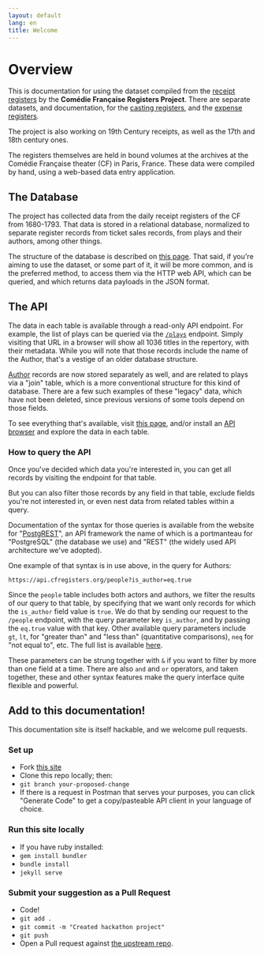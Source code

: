 ```yaml
---
layout: default
lang: en
title: Welcome
---
```


# Overview

This is documentation for using the dataset compiled from the [receipt registers](https://www.cfregisters.org/en/registers/receipt-registers) by the **Comédie Française Registers Project**. There are separate datasets, and documentation, for the [casting registers](https://www.cfregisters.org/en/registers/casting-registers), and the [expense registers](https://www.cfregisters.org/en/registers/expense-registers).

The project is also working on 19th Century receipts, as well as the 17th and 18th century ones.

The registers themselves are held in bound volumes at the archives at the Comédie Française theater (CF) in Paris, France. These data were compiled by hand, using a web-based data entry application.

## The Database

The project has collected data from the daily receipt registers of the CF from 1680-1793. That data is stored in a relational database, normalized to separate register records from ticket sales records, from plays and their authors, among other things.

The structure of the database is described on [this page](/tables). That said, if you're aiming to use the dataset, or some part of it, it will be more common, and is the preferred method, to access them via the HTTP web API, which can be queried, and which returns data payloads in the JSON format.

## The API

The data in each table is available through a read-only API endpoint. For example, the list of plays can be queried via the [`/plays`](https://api.cfregisters.org/plays) endpoint. Simply visiting that URL in a browser will show all 1036 titles in the repertory, with their metadata. While you will note that those records include the name of the Author, that's a vestige of an older database structure.

[Author](https://api.cfregisters.org/people?is_author=eq.true) records are now stored separately as well, and are related to plays via a "join" table, which is a more conventional structure for this kind of database. There are a few such examples of these "legacy" data, which have not been deleted, since previous versions of some tools depend on those fields.

To see everything that's available, visit [this page](https://api.cfregisters.org/), and/or install an [API browser](/tools) and explore the data in each table.

### How to query the API

Once you've decided which data you're interested in, you can get all records by visiting the endpoint for that table.

But you can also filter those records by any field in that table, exclude fields you're not interested in, or even nest data from related tables within a query.

Documentation of the syntax for those queries is available from the website for "[PostgREST](http://postgrest.org/en/v5.0.0/api.html#)", an API framework the name of which is a portmanteau for "PostgreSQL" (the database we use) and "REST" (the widely used API architecture we've adopted).

One example of that syntax is in use above, in the query for Authors:

```
https://api.cfregisters.org/people?is_author=eq.true
```

Since the `people` table includes both actors and authors, we filter the results of our query to that table, by specifying that we want only records for which the `is_author` field value is `true`. We do that by sending our request to the `/people` endpoint, with the query parameter key `is_author`, and by passing the `eq.true` value with that key. Other available query parameters include `gt`, `lt`, for "greater than" and "less than" (quantitative comparisons), `neq` for "not equal to", etc. The full list is available [here](http://postgrest.org/en/v7.0.0/api.html#operators).

These parameters can be strung together with `&` if you want to filter by more than one field at a time. There are also `and` and `or` operators, and taken together, these and other syntax features make the query interface quite flexible and powerful.

## Add to this documentation!

This documentation site is itself hackable, and we welcome pull requests.

### Set up
- Fork [this site](https://github.com/mit-history/cfrp-hack/)
- Clone this repo locally; then:
- `git branch your-proposed-change`
- If there is a request in Postman that serves your purposes, you can click "Generate Code" to get a copy/pasteable API client in your language of choice.

### Run this site locally

- If you have ruby installed:
- `gem install bundler`
- `bundle install`
- `jekyll serve`

### Submit your suggestion as a Pull Request

- Code!
- `git add .`
- `git commit -m "Created hackathon project"`
- `git push`
- Open a Pull request against [the upstream repo](https://github.com/mit-history/cfrp-hack/pulls).

